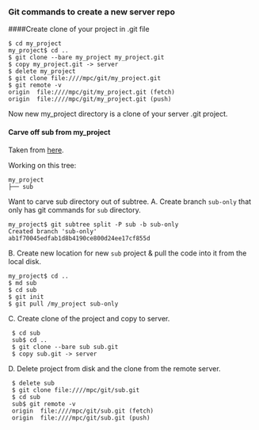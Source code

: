 ### Git commands to create a new server repo
####Create clone of your project in .git file

```
$ cd my_project
my_project$ cd ..
$ git clone --bare my_project my_project.git
$ copy my_project.git -> server
$ delete my_project
$ git clone file:////mpc/git/my_project.git
$ git remote -v
origin  file:////mpc/git/my_project.git (fetch)
origin  file:////mpc/git/my_project.git (push)
```

Now new my_project directory is a clone of your server .git project.

#### Carve off sub from my_project
Taken from [here](http://stackoverflow.com/questions/359424/detachmove-subdirectory-into-separate-git-repository/17864475#17864475).

Working on this tree:

```
my_project
├── sub
```

Want to carve sub directory out of subtree.
A. Create branch `sub-only` that only has git commands for `sub` directory.
```
my_project$ git subtree split -P sub -b sub-only
Created branch 'sub-only'
ab1f70045edfab1d8b4190ce800d24ee17cf855d
```
B. Create new location for new `sub` project & pull the code into it from the local disk.
```
my_project$ cd ..
$ md sub
$ cd sub
$ git init
$ git pull /my_project sub-only
```
C. Create clone of the project and copy to server.
```
 $ cd sub
 sub$ cd ..
 $ git clone --bare sub sub.git
 $ copy sub.git -> server
```
 D. Delete project from disk and the clone from the remote server.
```
 $ delete sub
 $ git clone file:////mpc/git/sub.git
 $ cd sub
 sub$ git remote -v
 origin  file:////mpc/git/sub.git (fetch)
 origin  file:////mpc/git/sub.git (push)
```
